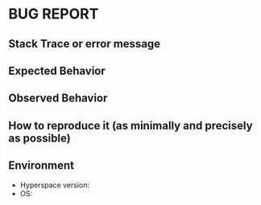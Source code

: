 # BUG REPORT

## Stack Trace or error message

## Expected Behavior

## Observed Behavior

## How to reproduce it (as minimally and precisely as possible)

## Environment
* Hyperspace version:
* OS:

